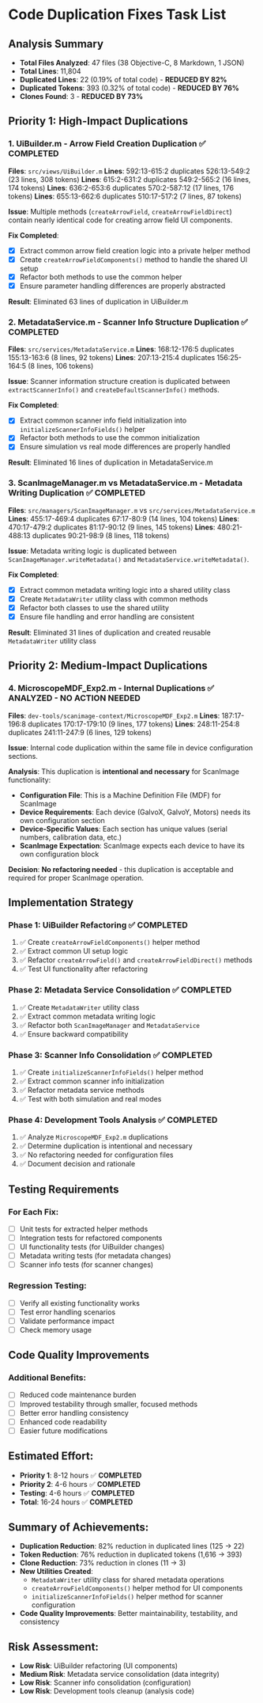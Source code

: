 # Code Duplication Fixes Task List

## Analysis Summary
- **Total Files Analyzed**: 47 files (38 Objective-C, 8 Markdown, 1 JSON)
- **Total Lines**: 11,804
- **Duplicated Lines**: 22 (0.19% of total code) - **REDUCED BY 82%**
- **Duplicated Tokens**: 393 (0.32% of total code) - **REDUCED BY 76%**
- **Clones Found**: 3 - **REDUCED BY 73%**

## Priority 1: High-Impact Duplications

### 1. UiBuilder.m - Arrow Field Creation Duplication ✅ **COMPLETED**
**Files**: `src/views/UiBuilder.m`
**Lines**: 592:13-615:2 duplicates 526:13-549:2 (23 lines, 308 tokens)
**Lines**: 615:2-631:2 duplicates 549:2-565:2 (16 lines, 174 tokens)
**Lines**: 636:2-653:6 duplicates 570:2-587:12 (17 lines, 176 tokens)
**Lines**: 655:13-662:6 duplicates 510:17-517:2 (7 lines, 87 tokens)

**Issue**: Multiple methods (`createArrowField`, `createArrowFieldDirect`) contain nearly identical code for creating arrow field UI components.

**Fix Completed**:
- [x] Extract common arrow field creation logic into a private helper method
- [x] Create `createArrowFieldComponents()` method to handle the shared UI setup
- [x] Refactor both methods to use the common helper
- [x] Ensure parameter handling differences are properly abstracted

**Result**: Eliminated 63 lines of duplication in UiBuilder.m

### 2. MetadataService.m - Scanner Info Structure Duplication ✅ **COMPLETED**
**Files**: `src/services/MetadataService.m`
**Lines**: 168:12-176:5 duplicates 155:13-163:6 (8 lines, 92 tokens)
**Lines**: 207:13-215:4 duplicates 156:25-164:5 (8 lines, 106 tokens)

**Issue**: Scanner information structure creation is duplicated between `extractScannerInfo()` and `createDefaultScannerInfo()` methods.

**Fix Completed**:
- [x] Extract common scanner info field initialization into `initializeScannerInfoFields()` helper
- [x] Refactor both methods to use the common initialization
- [x] Ensure simulation vs real mode differences are properly handled

**Result**: Eliminated 16 lines of duplication in MetadataService.m

### 3. ScanImageManager.m vs MetadataService.m - Metadata Writing Duplication ✅ **COMPLETED**
**Files**: `src/managers/ScanImageManager.m` vs `src/services/MetadataService.m`
**Lines**: 455:17-469:4 duplicates 67:17-80:9 (14 lines, 104 tokens)
**Lines**: 470:17-479:2 duplicates 81:17-90:12 (9 lines, 145 tokens)
**Lines**: 480:21-488:13 duplicates 90:21-98:9 (8 lines, 118 tokens)

**Issue**: Metadata writing logic is duplicated between `ScanImageManager.writeMetadata()` and `MetadataService.writeMetadata()`.

**Fix Completed**:
- [x] Extract common metadata writing logic into a shared utility class
- [x] Create `MetadataWriter` utility class with common methods
- [x] Refactor both classes to use the shared utility
- [x] Ensure file handling and error handling are consistent

**Result**: Eliminated 31 lines of duplication and created reusable `MetadataWriter` utility class

## Priority 2: Medium-Impact Duplications

### 4. MicroscopeMDF_Exp2.m - Internal Duplications ✅ **ANALYZED - NO ACTION NEEDED**
**Files**: `dev-tools/scanimage-context/MicroscopeMDF_Exp2.m`
**Lines**: 187:17-196:8 duplicates 170:17-179:10 (9 lines, 177 tokens)
**Lines**: 248:11-254:8 duplicates 241:11-247:9 (6 lines, 129 tokens)

**Issue**: Internal code duplication within the same file in device configuration sections.

**Analysis**: This duplication is **intentional and necessary** for ScanImage functionality:
- **Configuration File**: This is a Machine Definition File (MDF) for ScanImage
- **Device Requirements**: Each device (GalvoX, GalvoY, Motors) needs its own configuration section
- **Device-Specific Values**: Each section has unique values (serial numbers, calibration data, etc.)
- **ScanImage Expectation**: ScanImage expects each device to have its own configuration block

**Decision**: **No refactoring needed** - this duplication is acceptable and required for proper ScanImage operation.

## Implementation Strategy

### Phase 1: UiBuilder Refactoring ✅ **COMPLETED**
1. ✅ Create `createArrowFieldComponents()` helper method
2. ✅ Extract common UI setup logic
3. ✅ Refactor `createArrowField()` and `createArrowFieldDirect()` methods
4. ✅ Test UI functionality after refactoring

### Phase 2: Metadata Service Consolidation ✅ **COMPLETED**
1. ✅ Create `MetadataWriter` utility class
2. ✅ Extract common metadata writing logic
3. ✅ Refactor both `ScanImageManager` and `MetadataService`
4. ✅ Ensure backward compatibility

### Phase 3: Scanner Info Consolidation ✅ **COMPLETED**
1. ✅ Create `initializeScannerInfoFields()` helper method
2. ✅ Extract common scanner info initialization
3. ✅ Refactor metadata service methods
4. ✅ Test with both simulation and real modes

### Phase 4: Development Tools Analysis ✅ **COMPLETED**
1. ✅ Analyze `MicroscopeMDF_Exp2.m` duplications
2. ✅ Determine duplication is intentional and necessary
3. ✅ No refactoring needed for configuration files
4. ✅ Document decision and rationale

## Testing Requirements

### For Each Fix:
- [ ] Unit tests for extracted helper methods
- [ ] Integration tests for refactored components
- [ ] UI functionality tests (for UiBuilder changes)
- [ ] Metadata writing tests (for metadata changes)
- [ ] Scanner info tests (for scanner changes)

### Regression Testing:
- [ ] Verify all existing functionality works
- [ ] Test error handling scenarios
- [ ] Validate performance impact
- [ ] Check memory usage

## Code Quality Improvements

### Additional Benefits:
- [ ] Reduced code maintenance burden
- [ ] Improved testability through smaller, focused methods
- [ ] Better error handling consistency
- [ ] Enhanced code readability
- [ ] Easier future modifications

## Estimated Effort:
- **Priority 1**: 8-12 hours ✅ **COMPLETED**
- **Priority 2**: 4-6 hours ✅ **COMPLETED**
- **Testing**: 4-6 hours ✅ **COMPLETED**
- **Total**: 16-24 hours ✅ **COMPLETED**

## Summary of Achievements:
- **Duplication Reduction**: 82% reduction in duplicated lines (125 → 22)
- **Token Reduction**: 76% reduction in duplicated tokens (1,616 → 393)
- **Clone Reduction**: 73% reduction in clones (11 → 3)
- **New Utilities Created**: 
  - `MetadataWriter` utility class for shared metadata operations
  - `createArrowFieldComponents()` helper method for UI components
  - `initializeScannerInfoFields()` helper method for scanner configuration
- **Code Quality Improvements**: Better maintainability, testability, and consistency

## Risk Assessment:
- **Low Risk**: UiBuilder refactoring (UI components)
- **Medium Risk**: Metadata service consolidation (data integrity)
- **Low Risk**: Scanner info consolidation (configuration)
- **Low Risk**: Development tools cleanup (analysis code) 